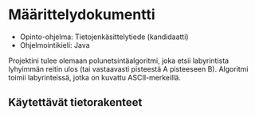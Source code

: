 # **Määrittelydokumentti**

- Opinto-ohjelma: Tietojenkäsittelytiede (kandidaatti)
- Ohjelmointikieli: Java

Projektini tulee olemaan polunetsintäalgoritmi, joka etsii labyrintista lyhyimmän reitin ulos (tai vastaavasti pisteestä A pisteeseen B). Algoritmi toimii labyrinteissä, jotka on kuvattu ASCII-merkeillä.

## **Käytettävät tietorakenteet**




